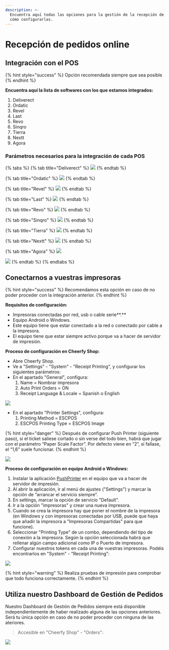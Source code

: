 ```yaml
---
description: >-
  Encuentra aquí todas las opciones para la gestión de la recepción de pedidos y
  cómo configurarlas.
---
```


# Recepción de pedidos online

## Integración con el POS

{% hint style="success" %}
Opción recomendada siempre que sea posible
{% endhint %}

**Encuentra aquí la lista de softwares con los que estamos integrados:**

1. Deliverect
2. Ordatic
3. Revel
4. Last
5. Revo
6. Sinqro
7. Tierra
8. Nextt
9. Agora

### Parámetros necesarios para la integración de cada POS

{% tabs %}
{% tab title="Deliverect" %}
![](../.gitbook/assets/image%20%2811%29.png)
{% endtab %}

{% tab title="Ordatic" %}
![](../.gitbook/assets/image%20%2812%29.png)
{% endtab %}

{% tab title="Revel" %}
![](../.gitbook/assets/image%20%2817%29.png)
{% endtab %}

{% tab title="Last" %}
![](../.gitbook/assets/image%20%2820%29.png)
{% endtab %}

{% tab title="Revo" %}
![](../.gitbook/assets/image%20%2813%29.png)
{% endtab %}

{% tab title="Sinqro" %}
![](../.gitbook/assets/image%20%2818%29.png)
{% endtab %}

{% tab title="Tierra" %}
![](../.gitbook/assets/image%20%2821%29.png)
{% endtab %}

{% tab title="Nextt" %}
![](../.gitbook/assets/image%20%2814%29.png)
{% endtab %}

{% tab title="Agora" %}
![](../.gitbook/assets/image%20%2810%29.png)

![](../.gitbook/assets/image%20%2816%29.png)
{% endtab %}
{% endtabs %}

## Conectarnos a vuestras impresoras

{% hint style="success" %}
Recomendamos esta opción en caso de no poder proceder con la integración anterior.
{% endhint %}

**Requisitos de configuración:**

* Impresoras conectadas por red, usb o cable serie**.**
* Equipo Android o Windows.
* Este equipo tiene que estar conectado a la red o conectado por cable a la impresora. 
* El equipo tiene que estar siempre activo porque va a hacer de servidor de impresión.

**Proceso de configuración en Cheerfy Shop:**

* Abre Cheerfy Shop.
* Ve a "Settings" - "System" - "Receipt Printing", y configurar los siguientes parámetros:
* En el apartado "General", configura:
  1. Name = Nombrar impresora
  2. Auto Print Orders = ON
  3. Receipt Language & Locale = Spanish o English

![](../.gitbook/assets/image%20%2842%29.png)

* En el apartado "Printer Settings", configura:
  1. Printing Method = ESCPOS
  2. ESCPOS Printing Type = ESCPOS Image

{% hint style="danger" %}
Después de configurar Push Printer \(siguiente paso\), si el ticket saliese cortado o sin verse del todo bien, habrá que jugar con el parámetro “Paper Scale Factor”. Por defecto viene en “2”, si fallase, el “1,6” suele funcionar.
{% endhint %}

![](../.gitbook/assets/image%20%2841%29.png)

**Proceso de configuración en equipo Android o Windows:**

1. Instalar la aplicación [PushPrinter](https://t.sidekickopen80.com/s1t/c/5/f18dQhb0S7lM8dDMPbW2n0x6l2B9nMJN7t5X-FfhMynW2z8MG-8qlTmnW56dR0l4tbXZv102?te=W3R5hFj4cm2zwW45W42x45TQMlW4fGCmn3Fbt5S0&si=7000000002009724&pi=232c4efc-392a-4384-f408-610d3d88b369) en el equipo que va a hacer de servidor de impresión.
2. Al abrir la aplicación, ir al menú de ajustes \("Settings"\) y marcar la opción de “arrancar el servicio siempre”.
3. En settings, marcar la opción de servicio "Default".
4. Ir a la opción "impresoras" y crear una nueva impresora.
5. Cuando se crea la impresora hay que poner el nombre de la impresora \(en Windows y con impresoras conectadas por USB, puede que haya que añadir la impresora a "Impresoras Compartidas" para que funcione\).
6. Seleccionar "Printing Type" de un combo, dependiendo del tipo de conexión a la impresora. Según la opción seleccionada habrá que rellenar algún campo adicional como IP o Puerto de impresora.
7. Configurar nuestros tokens en cada una de vuestras impresoras. Podéis encontrarlos en "System" - "Receipt Printing":

![](../.gitbook/assets/image%20%2838%29.png)

{% hint style="warning" %}
Realiza pruebas de impresión para comprobar que todo funciona correctamente.
{% endhint %}

## Utiliza nuestro Dashboard de Gestión de Pedidos

Nuestro Dashboard de Gestión de Pedidos siempre está disponible independientemente de haber realizado alguna de las opciones anteriores. Será tu única opción en caso de no poder proceder con ninguna de las ateriores.

> Accesible en "Cheerfy Shop" - "Orders":

![](../.gitbook/assets/image%20%2829%29.png)

